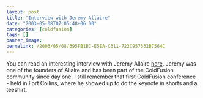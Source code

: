```yaml
---
layout: post
title: "Interview with Jeremy Allaire"
date: "2003-05-08T07:05:48+06:00"
categories: [coldfusion]
tags: []
banner_image: 
permalink: /2003/05/08/395FB1BC-E5EA-C311-722C957332B7564C
---
```


You can read an interesting interview with Jeremy Allaire <a href="http://www.meet-the-makers.com/conversations/allaire/1/">here</a>. Jeremy was one of the founders of Allaire and has been part of the ColdFusion community since day one. I still remember that first ColdFusion conference - held in Fort Collins, where he showed up to do the keynote in shorts and a teeshirt.